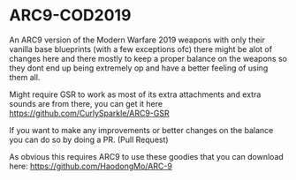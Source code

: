 # ARC9-COD2019
An ARC9 version of the Modern Warfare 2019 weapons with only their vanilla base blueprints (with a few exceptions ofc) there might be alot of changes here and there mostly to keep a proper balance on the weapons so they dont end up being extremely op and have a better feeling of using them all.

Might require GSR to work as most of its extra attachments and extra sounds are from there, you can get it here
https://github.com/CurlySparkle/ARC9-GSR

If you want to make any improvements or better changes on the balance you can do so by doing a PR. (Pull Request)

As obvious this requires ARC9 to use these goodies that you can download here: https://github.com/HaodongMo/ARC-9
